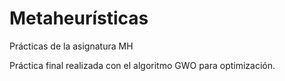 # Metaheurísticas
Prácticas de la asignatura MH

Práctica final realizada con el algoritmo GWO para optimización.
